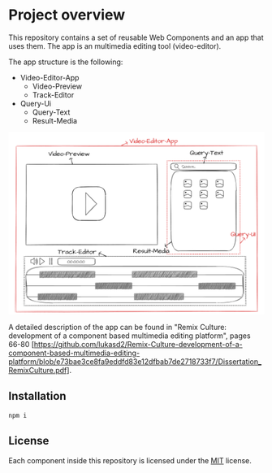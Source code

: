 # Project overview

This repository contains a set of reusable Web Components and an app that uses them. The app is an multimedia editing tool (video-editor).

The app structure is the following:

-   Video-Editor-App
    -   Video-Preview
    -   Track-Editor
-   Query-Ui
    -   Query-Text
    -   Result-Media

![alt text](docs/img/App_mock_up.png)

A detailed description of the app can be found in "Remix Culture: development of a component based
multimedia editing platform", pages 66-80 [https://github.com/lukasd2/Remix-Culture-development-of-a-component-based-multimedia-editing-platform/blob/e73bae3ce8fa9eddfd83e12dfbab7de2718733f7/Dissertation_RemixCulture.pdf].

## Installation

```bash
npm i
```

## License

Each component inside this repository is licensed under the [MIT](https://choosealicense.com/licenses/mit/) license.
